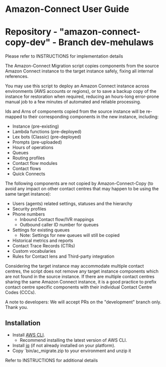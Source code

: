 # Amazon-Connect User Guide

Repository - "amazon-connect-copy-dev" - Branch dev-mehulaws
===========================================================
Please refer to INSTRUCTIONS for implementation details

The Amazon-Connect Migration script copies components from the source Amazon Connect instance
to the target instance safely, fixing all internal references.

You may use this script to deploy an Amazon Connect instance across environments
(AWS accounts or regions), or to save a backup copy of the instance for restoration
when required, reducing an hours-long error-prone manual job to a few minutes of
automated and reliable processing.

Ids and Arns of components copied from the source instance will be re-mapped to
their corresponding components in the new instance, including:

- Instance (pre-existing)
- Lambda functions (pre-deployed)
- Lex bots (Classic) (pre-deployed)
- Prompts (pre-uploaded)
- Hours of operations
- Queues
- Routing profiles
- Contact flow modules
- Contact flows
- Quick Connects

The following components are not copied by Amazon-Connect-Copy (to avoid any impact on
other contact centres that may happen to be using the same target instance):

- Users (agents) related settings, statuses and the hierarchy
- Security profiles
- Phone numbers
  - Inbound Contact flow/IVR mappings
  - Outbound caller ID number for queues
- Settings for existing queues
  - Note: Settings for new queues will still be copied
- Historical metrics and reports
- Contact Trace Records (CTRs)
- Custom vocabularies
- Rules for Contact lens and Third-party integration

Considering the target instance may accommodate multiple contact centres,
the script does not remove any target instance components which are
not found in the source instance. If there are multiple contact centres sharing
the same Amazon Connect instance, it is a good practice to prefix contact centre
specific components with their individual Contact Centre Codes (CCCs).

A note to developers: We will accept PRs on the "development" branch only. Thank you.

## Installation

- Install [AWS CLI](https://docs.aws.amazon.com/cli/latest/userguide/getting-started-install.html).
  - Recommend installing the latest version of AWS CLI.
- Install [jq](https://stedolan.github.io/jq/) (if not already installed on your platform).
- Copy `bin/ac_migrate.zip to your environment and unzip it

Refer to INSTRUCTIONS for additional details
